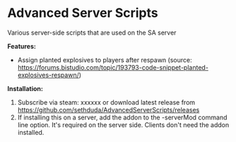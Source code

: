 # Advanced Server Scripts

Various server-side scripts that are used on the SA server

**Features:**

 - Assign planted explosives to players after respawn (source: https://forums.bistudio.com/topic/193793-code-snippet-planted-explosives-respawn/)
 
**Installation:**

 1. Subscribe via steam: xxxxxx or download latest release from https://github.com/sethduda/AdvancedServerScripts/releases
 2. If installing this on a server, add the addon to the -serverMod command line option. It's required on the server side. Clients don't need the addon installed.